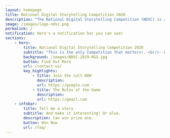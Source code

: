 ```yaml
---
layout: homepage
title: National Digital Storytelling Competition 2020
description: "The National Digital Storytelling Competition (NDSC) is an annual school tournament in which students are invited to conceptualise and create interactive multimedia stories using software such as Paint 3D and PowerPoint."
image: /images/logo-ndsc.png
permalink: /
notification: Here's a notification bar you can use!
sections:
    - hero:
        title: National Digital Storytelling Competition 2020
        subtitle: "This is the only Competition that matters!. <br/>- Diana Othman"
        background: /images/NDSC-2019-RGS.jpg
        button: Find Out More
        url: /contact-us/
        key_highlights:
            - title: Join the cult NOW
              description: 
              url: https://google.com
            - title: The Rules of the Game
              description: 
              url: https://gmail.com
    - infobar:
        title: Tell me a story
        subtitle: And make it interesting! Or else.
        description: Can win prize one.
        button: Win Now
        url: /faq/
---
```

